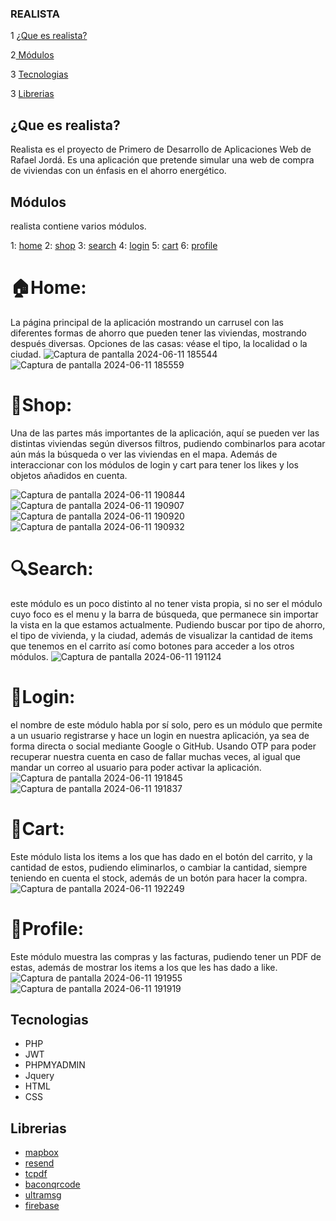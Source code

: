 ### **REALISTA**

1 [¿Que es realista?](https://github.com/Rafajorda/Realistaframework/blob/e0e3142e217c224c8e74ad4791d88204b8cd170b/README.md?plain=1#L9)

2[ Módulos](https://github.com/Rafajorda/Realistaframework/blob/e0e3142e217c224c8e74ad4791d88204b8cd170b/README.md?plain=1#L15)

3 [Tecnologias](https://github.com/Rafajorda/Realistaframework/blob/e0e3142e217c224c8e74ad4791d88204b8cd170b/README.md?plain=1#L69)

3 [Librerias](https://github.com/Rafajorda/Realistaframework/blob/e0e3142e217c224c8e74ad4791d88204b8cd170b/README.md?plain=1#L77)

## **¿Que es realista?**

Realista es el proyecto de Primero de Desarrollo de Aplicaciones Web de Rafael Jordá.
Es una aplicación que pretende simular una web de compra de viviendas con un énfasis en el ahorro energético.


## **Módulos** 
 
realista contiene varios módulos.

1: [home]([url](https://github.com/Rafajorda/Realistaframework/blob/e0e3142e217c224c8e74ad4791d88204b8cd170b/README.md?plain=1#L26))
2: [shop]([url](https://github.com/Rafajorda/Realistaframework/blob/e0e3142e217c224c8e74ad4791d88204b8cd170b/README.md?plain=1#L33))
3: [search]([url](https://github.com/Rafajorda/Realistaframework/blob/e0e3142e217c224c8e74ad4791d88204b8cd170b/README.md?plain=1#L43))
4: [login]([url](https://github.com/Rafajorda/Realistaframework/blob/e0e3142e217c224c8e74ad4791d88204b8cd170b/README.md?plain=1#L50))
5: [cart]([url](https://github.com/Rafajorda/Realistaframework/blob/e0e3142e217c224c8e74ad4791d88204b8cd170b/README.md?plain=1#L57))
6: [profile]([url](https://github.com/Rafajorda/Realistaframework/blob/e0e3142e217c224c8e74ad4791d88204b8cd170b/README.md?plain=1#L62)) 


# **🏠Home:** 
 La página principal de la aplicación mostrando un carrusel con las diferentes formas de ahorro que pueden tener las viviendas, mostrando después diversas. 
Opciones de las casas: véase el tipo, la localidad o la ciudad.
![Captura de pantalla 2024-06-11 185544](https://github.com/Rafajorda/Realistaframework/assets/157410611/8b467dfc-c4f8-4571-8398-c62c62a972c7)
![Captura de pantalla 2024-06-11 185559](https://github.com/Rafajorda/Realistaframework/assets/157410611/3072bf84-19f6-440b-a918-d45f05e3364c)


# **👜Shop:**
Una de las partes más importantes de la aplicación, aquí se pueden ver las distintas viviendas según diversos filtros,  pudiendo combinarlos  para acotar
aún más la búsqueda o ver las viviendas en el mapa. Además de interaccionar con los módulos de login y cart para tener los likes y los objetos añadidos en cuenta.

![Captura de pantalla 2024-06-11 190844](https://github.com/Rafajorda/Realistaframework/assets/157410611/7e183d9d-379d-4a38-92cc-33fc45046f72)
![Captura de pantalla 2024-06-11 190907](https://github.com/Rafajorda/Realistaframework/assets/157410611/d55b5ee6-0b51-49be-ac0a-86b0f4b4ce58)
![Captura de pantalla 2024-06-11 190920](https://github.com/Rafajorda/Realistaframework/assets/157410611/2d8f3e7a-e537-42a8-bffc-ccd05ce9cf42)
![Captura de pantalla 2024-06-11 190932](https://github.com/Rafajorda/Realistaframework/assets/157410611/103c1010-817a-457f-8c4d-ec97b708eedc)


# **🔍Search:** 
este módulo es un poco distinto al no tener vista propia, si no ser el módulo cuyo foco es el menu y la barra de búsqueda, que permanece sin
importar la vista en la que estamos actualmente. Pudiendo buscar por tipo de ahorro, el tipo de vivienda, y  la ciudad, además de visualizar la cantidad
de items que tenemos en el carrito así como botones para acceder a los otros módulos.
![Captura de pantalla 2024-06-11 191124](https://github.com/Rafajorda/Realistaframework/assets/157410611/4869a86c-7b02-4d20-b12e-8b2430886a89)


# **🔐Login:** 
el nombre de este módulo habla por sí solo, pero es un módulo que permite a un usuario registrarse y hace un login en nuestra aplicación, ya sea de forma directa
o social mediante Google o GitHub. Usando OTP para poder recuperar nuestra cuenta en caso de fallar muchas veces, al igual que mandar un correo al usuario para poder
activar la aplicación.
![Captura de pantalla 2024-06-11 191845](https://github.com/Rafajorda/Realistaframework/assets/157410611/b04d3c9d-0f50-4c6d-8b5f-8a090b6f24f2)
![Captura de pantalla 2024-06-11 191837](https://github.com/Rafajorda/Realistaframework/assets/157410611/212862a7-3b25-4fbd-9bb7-0212f4ba0425)

# **🛒Cart:**
Este módulo lista los items a los que has dado en el botón del carrito, y la cantidad de estos, pudiendo eliminarlos, o cambiar la cantidad,
siempre teniendo en cuenta el stock, además de un botón para hacer la compra.
![Captura de pantalla 2024-06-11 192249](https://github.com/Rafajorda/Realistaframework/assets/157410611/306cd248-0dbb-401d-92a3-d5ca9cb32cd2)

# **🧑Profile:**
Este módulo muestra las compras y las facturas, pudiendo tener un PDF de estas, además de mostrar los items a los que les has dado a like.
![Captura de pantalla 2024-06-11 191955](https://github.com/Rafajorda/Realistaframework/assets/157410611/d2e05b95-2e25-4c0a-bc33-ba9726fe86dc)
![Captura de pantalla 2024-06-11 191919](https://github.com/Rafajorda/Realistaframework/assets/157410611/35176c28-5a53-4f09-ba2a-673adf01eebd)

## **Tecnologias**
-  PHP
-  JWT
-  PHPMYADMIN
-  Jquery
-  HTML
-  CSS

## **Librerias**
-  [mapbox](https://www.mapbox.com/)
-  [resend ](https://resend.com)
-  [tcpdf](https://tcpdf.org/)
-  [baconqrcode](https://github.com/Bacon/BaconQrCode)
-  [ultramsg](https://ultramsg.com/es/)
-  [firebase](https://firebase.google.com/?hl=es)



